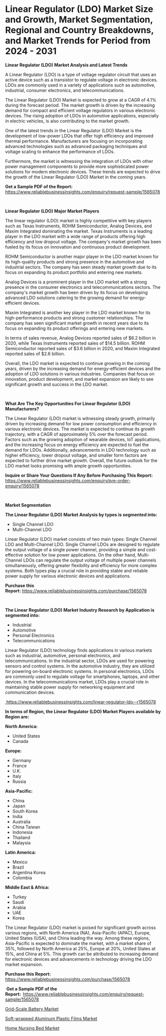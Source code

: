 <p><h1>Linear Regulator (LDO) Market Size and Growth, Market Segmentation, Regional and Country Breakdowns, and Market Trends for Period from 2024 -  2031</h1></p><p><strong>Linear Regulator (LDO) Market Analysis and Latest Trends</strong></p>
<p><p>A Linear Regulator (LDO) is a type of voltage regulator circuit that uses an active device such as a transistor to regulate voltage in electronic devices. LDOs are commonly used in a variety of applications such as automotive, industrial, consumer electronics, and telecommunications.</p><p>The Linear Regulator (LDO) Market is expected to grow at a CAGR of 4.1% during the forecast period. The market growth is driven by the increasing demand for compact and efficient voltage regulators in various electronic devices. The rising adoption of LDOs in automotive applications, especially in electric vehicles, is also contributing to the market growth.</p><p>One of the latest trends in the Linear Regulator (LDO) Market is the development of low-power LDOs that offer high efficiency and improved thermal performance. Manufacturers are focusing on incorporating advanced technologies such as advanced packaging techniques and voltage scaling to enhance the performance of LDOs.</p><p>Furthermore, the market is witnessing the integration of LDOs with other power management components to provide more sophisticated power solutions for modern electronic devices. These trends are expected to drive the growth of the Linear Regulator (LDO) Market in the coming years.</p></p>
<p><strong>Get a Sample PDF of the Report:&nbsp;</strong> <a href="https://www.reliablebusinessinsights.com/enquiry/request-sample/1565078">https://www.reliablebusinessinsights.com/enquiry/request-sample/1565078</a></p>
<p>&nbsp;</p>
<p><strong>Linear Regulator (LDO) Major Market Players</strong></p>
<p><p>The linear regulator (LDO) market is highly competitive with key players such as Texas Instruments, ROHM Semiconductor, Analog Devices, and Maxim Integrated dominating the market. Texas Instruments is a leading player in the LDO market with a wide range of products offering high efficiency and low dropout voltage. The company's market growth has been fueled by its focus on innovation and continuous product development.</p><p>ROHM Semiconductor is another major player in the LDO market known for its high-quality products and strong presence in the automotive and industrial sectors. The company has seen steady market growth due to its focus on expanding its product portfolio and entering new markets.</p><p>Analog Devices is a prominent player in the LDO market with a strong presence in the consumer electronics and telecommunications sectors. The company's market growth has been driven by its focus on developing advanced LDO solutions catering to the growing demand for energy-efficient devices.</p><p>Maxim Integrated is another key player in the LDO market known for its high-performance products and strong customer relationships. The company has seen significant market growth in recent years due to its focus on expanding its product offerings and entering new markets.</p><p>In terms of sales revenue, Analog Devices reported sales of $6.2 billion in 2020, while Texas Instruments reported sales of $14.5 billion. ROHM Semiconductor reported sales of $3.6 billion in 2020, and Maxim Integrated reported sales of $2.6 billion.</p><p>Overall, the LDO market is expected to continue growing in the coming years, driven by the increasing demand for energy-efficient devices and the adoption of LDO solutions in various industries. Companies that focus on innovation, product development, and market expansion are likely to see significant growth and success in the LDO market.</p></p>
<p>&nbsp;</p>
<p><strong>What Are The Key Opportunities For Linear Regulator (LDO) Manufacturers?</strong></p>
<p><p>The Linear Regulator (LDO) market is witnessing steady growth, primarily driven by increasing demand for low power consumption and efficiency in various electronic devices. The market is expected to continue its growth trajectory, with a CAGR of approximately 5% over the forecast period. Factors such as the growing adoption of wearable devices, IoT applications, and the increasing focus on energy efficiency are expected to fuel the demand for LDOs. Additionally, advancements in LDO technology such as higher efficiency, lower dropout voltage, and smaller form factors are expected to further drive market growth. Overall, the future outlook for the LDO market looks promising with ample growth opportunities.</p></p>
<p><strong>Inquire or Share Your Questions If Any Before Purchasing This Report:</strong> <a href="https://www.reliablebusinessinsights.com/enquiry/pre-order-enquiry/1565078">https://www.reliablebusinessinsights.com/enquiry/pre-order-enquiry/1565078</a></p>
<p>&nbsp;</p>
<p><strong>Market Segmentation</strong></p>
<p><strong>The Linear Regulator (LDO) Market Analysis by types is segmented into:</strong></p>
<p><ul><li>Single Channel LDO</li><li>Multi-Channel LDO</li></ul></p>
<p><p>Linear Regulator (LDO) market consists of two main types: Single Channel LDO and Multi-Channel LDO. Single Channel LDOs are designed to regulate the output voltage of a single power channel, providing a simple and cost-effective solution for low power applications. On the other hand, Multi-Channel LDOs can regulate the output voltage of multiple power channels simultaneously, offering greater flexibility and efficiency for more complex systems. Both types play a crucial role in providing stable and reliable power supply for various electronic devices and applications.</p></p>
<p><strong>Purchase this Report:&nbsp;</strong><a href="https://www.reliablebusinessinsights.com/purchase/1565078">https://www.reliablebusinessinsights.com/purchase/1565078</a></p>
<p>&nbsp;</p>
<p><strong>The Linear Regulator (LDO) Market Industry Research by Application is segmented into:</strong></p>
<p><ul><li>Industrial</li><li>Automotive</li><li>Personal Electronics</li><li>Telecommunications</li></ul></p>
<p><p>Linear Regulator (LDO) technology finds applications in various markets such as industrial, automotive, personal electronics, and telecommunications. In the industrial sector, LDOs are used for powering sensors and control systems. In the automotive industry, they are utilized for powering on-board electronic systems. In personal electronics, LDOs are commonly used to regulate voltage for smartphones, laptops, and other devices. In the telecommunications market, LDOs play a crucial role in maintaining stable power supply for networking equipment and communication devices.</p></p>
<p><a href="https://www.reliablebusinessinsights.com/linear-regulator-ldo--r1565078">&nbsp;https://www.reliablebusinessinsights.com/linear-regulator-ldo--r1565078</a></p>
<p><strong>In terms of Region, the Linear Regulator (LDO) Market Players available by Region are:</strong></p>
<p>
    <p> <strong> North America: </strong>
        <ul>
            <li>United States</li>
            <li>Canada</li>
        </ul>
        </p> 
    <p> <strong> Europe: </strong>
        <ul>
            <li>Germany</li>
            <li>France</li>
            <li>U.K.</li>
            <li>Italy</li>
            <li>Russia</li>
        </ul>
        </p> 
    <p> <strong> Asia-Pacific: </strong>
        <ul>
            <li>China</li>
            <li>Japan</li>
            <li>South Korea</li>
            <li>India</li>
            <li>Australia</li>
            <li>China Taiwan</li>
            <li>Indonesia</li>
            <li>Thailand</li>
            <li>Malaysia</li>
        </ul>
        </p> 
    <p> <strong> Latin America: </strong>
        <ul>
            <li>Mexico</li>
            <li>Brazil</li>
            <li>Argentina Korea</li>
            <li>Colombia</li>
        </ul>
        </p> 
    <p> <strong> Middle East & Africa: </strong>
        <ul>
            <li>Turkey</li>
            <li>Saudi</li>
            <li>Arabia</li>
            <li>UAE</li>
            <li>Korea</li>
        </ul>
    </p>
    </p>
<p><p>The Linear Regulator (LDO) market is poised for significant growth across various regions, with North America (NA), Asia-Pacific (APAC), Europe, United States (USA), and China leading the way. Among these regions, Asia-Pacific is expected to dominate the market, with a market share of 35%, followed by North America at 25%, Europe at 20%, United States at 15%, and China at 5%. This growth can be attributed to increasing demand for electronic devices and advancements in technology driving the LDO market expansion.</p></p>
<p><strong>Purchase this Report: </strong><a href="https://www.reliablebusinessinsights.com/purchase/1565078">https://www.reliablebusinessinsights.com/purchase/1565078</a></p>
<p>&nbsp;<strong>Get a Sample PDF of the Report:&nbsp;&nbsp;</strong><a href="https://www.reliablebusinessinsights.com/enquiry/request-sample/1565078">https://www.reliablebusinessinsights.com/enquiry/request-sample/1565078</a></p>
<p><strong></strong></p>
<p><p><a href="https://github.com/omniaadelmm/Market-Research-Report-List-1/blob/main/grid-scale-battery-market.md">Grid-Scale Battery Market</a></p><p><a href="https://medium.com/@javooyce546456/soft-wrapped-aluminum-plastic-films-market-market-segmentation-geographical-regions-and-market-3169be51a367">Soft-wrapped Aluminum Plastic Films Market</a></p><p><a href="https://github.com/troySchroederhs/Market-Research-Report-List-1/blob/main/home-nursing-bed-market.md">Home Nursing Bed Market</a></p></p>